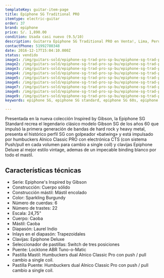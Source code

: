 ```yaml
---
templateKey: guitar-item-page
title: Epiphone SG Traditional PRO
itemtype: electric-guitar
order: 37
brand: epiphone
price: S/. 1,890.00
condition: Usada casi nuevo (9.5/10)
description: Guitarra Epiphone SG Traditional PRO en Venta!, Lima, Peru
contactPhone: 51992780348
date: 2016-12-17T15:04:10.000Z
status: vendido
image1: /img/guitars-sold/epiphone-sg-trad-pro-sp-bu/epiphone-sg-trad-pro-sb-01-sold.jpg
image2: /img/guitars-sold/epiphone-sg-trad-pro-sp-bu/epiphone-sg-trad-pro-sb-02-sold.jpg
image3: /img/guitars-sold/epiphone-sg-trad-pro-sp-bu/epiphone-sg-trad-pro-sb-03-sold.jpg
image4: /img/guitars-sold/epiphone-sg-trad-pro-sp-bu/epiphone-sg-trad-pro-sb-04-sold.jpg
image5: /img/guitars-sold/epiphone-sg-trad-pro-sp-bu/epiphone-sg-trad-pro-sb-05-sold.jpg
image6: /img/guitars-sold/epiphone-sg-trad-pro-sp-bu/epiphone-sg-trad-pro-sb-06-sold.jpg
image7: /img/guitars-sold/epiphone-sg-trad-pro-sp-bu/epiphone-sg-trad-pro-sb-07-sold.jpg
image8: /img/guitars-sold/epiphone-sg-trad-pro-sp-bu/epiphone-sg-trad-pro-sb-08-sold.jpg
image9: /img/guitars-sold/epiphone-sg-trad-pro-sp-bu/epiphone-sg-trad-pro-sb-09-sold.jpg
keywords: epiphone SG, epiphone SG standard, epiphone SG 60s, epiphone sg traditional PRO, epiphone sg pro

---
```

Presentada en la nueva colección Inspired by Gibson, la Epiphone SG Standard recrea el legendario clásico modelo Gibson SG de los años 60 que impulsó la primera generación de bandas de hard rock y heavy metal, presenta el histórico perfil SG con golpeador «batwing» y está impulsado por humbuckers Alnico Classic PRO con electrónica CTS (con sistema Push/pull en cada volumen para cambio a single coil) y clavijas Epiphone Deluxe al mejor estilo vintage, ademas de un impecable binding blanco por todo el mastil.


## Características técnicas

* Serie: Epiphone's Inspired by Gibson
* Construcción: Cuerpo sólido
* Construcción mástil: Mástil encolado
* Color: Sparkling Burgundy
* Número de cuerdas: 6
* Número de trastes: 22
* Escala: 24,75"
* Cuerpo: Caoba
* Mástil: Caoba
* Diapasón: Laurel Indio
* Inlays en el diapasón: Trapezoidales
* Clavijas: Epiphone Deluxe
* Seleccionador de pastillas: Switch de tres posiciones
* Puente: Locktone ABR Tuno-o-Matic
* Pastilla Mastil: Humbuckers dual Alnico Classic Pro con push / pull cambio a single coil.
* Pastilla Puente: Humbuckers dual Alnico Classic Pro con push / pull cambio a single coil.